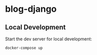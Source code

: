 # blog-django

## Local Development

Start the dev server for local development:
```bash
docker-compose up
```
